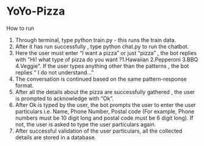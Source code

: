 # YoYo-Pizza

How to run

1. Through terminal, type python train.py - this runs the train data.
2. After it has run successfully , type python chat.py to run the chatbot.
3. Here the user must enter “I want a pizza” or just “pizza” , the bot replies with "Hi! what type of pizza do you want ?1.Hawaiian 2.Pepperoni 3.BBQ 4.Veggie".
If the user types anything other than the patterns , the bot replies “ I do not understand…”
4. The conversation is continued based on the same pattern-response format.
5. After all the details about the pizza are successfully gathered , the user is prompted to acknowledge with “Ok”.
6. After Ok is typed by the user, the bot prompts the user to enter the user particulars i.e. Name, Phone Number, Postal code (For example, Phone numbers must be 10 digit long and postal code must be 6 digit long). If not, the user is asked to type the user particulars again.
7. After successful validation of the user particulars, all the collected details are stored in a database.


